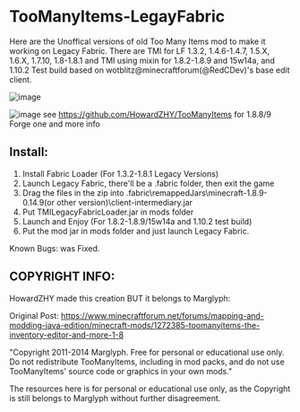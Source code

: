 # TooManyItems-LegayFabric

Here are the Unoffical versions of old Too Many Items mod to make it working on Legacy Fabric. There are TMI for LF 1.3.2, 1.4.6-1.4.7, 1.5.X, 1.6.X, 1.7.10, 1.8-1.8.1
and TMI using mixin for 1.8.2-1.8.9 and 15w14a, and 1.10.2 Test build based on wotblitz@minecraftforum(@RedCDev)'s base edit client.

![image](https://github.com/HowardZHY/TooManyItems-LegayFabric/blob/1.8.9/TMILF.png)

![image](https://github.com/HowardZHY/TooManyItems-LegayFabric/blob/1.8.9/TMI15w14a.png)
see https://github.com/HowardZHY/TooManyItems for 1.8.8/9 Forge one and more info

## Install:
1. Install Fabric Loader
(For 1.3.2-1.8.1 Legacy Versions)
2. Launch Legacy Fabric, there'll be a .fabric folder, then exit the game
3. Drag the files in the zip into .fabric\remappedJars\minecraft-1.8.9-0.14.9(or other version)\client-intermediary.jar
4. Put TMILegacyFabricLoader.jar in mods folder
5. Launch and Enjoy
(For 1.8.2-1.8.9/15w14a and 1.10.2 test build)
2. Put the mod jar in mods folder and just launch Legacy Fabric.

Known Bugs: was Fixed.

## COPYRIGHT INFO:

HowardZHY made this creation BUT it belongs to Marglyph:

Original Post: https://www.minecraftforum.net/forums/mapping-and-modding-java-edition/minecraft-mods/1272385-toomanyitems-the-inventory-editor-and-more-1-8

"Copyright 2011-2014 Marglyph. Free for personal or educational use only. Do not redistribute TooManyItems, including in mod packs, and do not use TooManyItems' source code or graphics in your own mods."

The resources here is for personal or educational use only, as the Copyright is still belongs to Marglyph without further disagreement.
